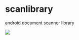 # scanlibrary
android document scanner library

[![](https://jitpack.io/v/Di3trich/scanlibrary.svg)](https://jitpack.io/#Di3trich/scanlibrary)
